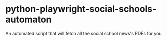 # python-playwright-social-schools-automaton
An automated script that will fetch all the social school news's PDFs for you
